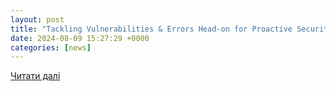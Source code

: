 ```yaml
---
layout: post
title: "Tackling Vulnerabilities & Errors Head-on for Proactive Security"
date: 2024-08-09 15:27:29 +0000
categories: [news]
---
```


[Читати далі](https://www.darkreading.com/vulnerabilities-threats/tackling-vulnerabilities-and-errors-head-on-for-proactive-security)

